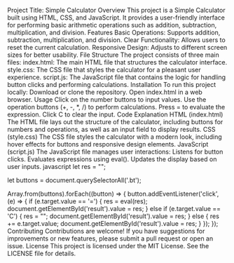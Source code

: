 Project Title: Simple Calculator
Overview
This project is a Simple Calculator built using HTML, CSS, and JavaScript. It provides a user-friendly interface for performing basic arithmetic operations such as addition, subtraction, multiplication, and division.
Features
Basic Operations: Supports addition, subtraction, multiplication, and division.
Clear Functionality: Allows users to reset the current calculation.
Responsive Design: Adjusts to different screen sizes for better usability.
File Structure
The project consists of three main files:
index.html: The main HTML file that structures the calculator interface.
style.css: The CSS file that styles the calculator for a pleasant user experience.
script.js: The JavaScript file that contains the logic for handling button clicks and performing calculations.
Installation
To run this project locally:
Download or clone the repository.
Open index.html in a web browser.
Usage
Click on the number buttons to input values.
Use the operation buttons (+, -, *, /) to perform calculations.
Press = to evaluate the expression.
Click C to clear the input.
Code Explanation
HTML (index.html)
The HTML file lays out the structure of the calculator, including buttons for numbers and operations, as well as an input field to display results.
CSS (style.css)
The CSS file styles the calculator with a modern look, including hover effects for buttons and responsive design elements.
JavaScript (script.js)
The JavaScript file manages user interactions:
Listens for button clicks.
Evaluates expressions using eval().
Updates the display based on user inputs.
javascript
let res = "";

let buttons = document.querySelectorAll('.bt');

Array.from(buttons).forEach((button) => {
    button.addEventListener('click', (e) => {
        if (e.target.value == '=') {
            res = eval(res);
            document.getElementById('result').value = res;
        } else if (e.target.value == 'C') {
            res = "";
            document.getElementById('result').value = res;
        } else {
            res += e.target.value;
            document.getElementById('result').value = res;
        }
    });
});
Contributing
Contributions are welcome! If you have suggestions for improvements or new features, please submit a pull request or open an issue.
License
This project is licensed under the MIT License. See the LICENSE file for details.